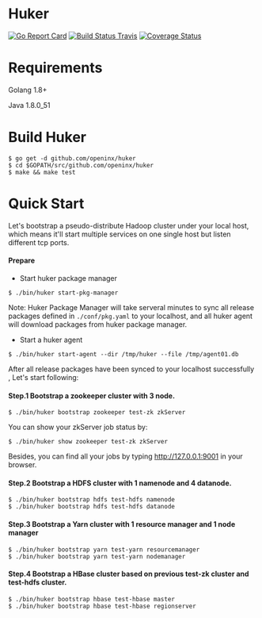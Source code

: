 # Huker

[![Go Report Card](https://goreportcard.com/badge/github.com/openinx/huker?style=flat-square)](https://goreportcard.com/report/github.com/openinx/huker)
[![Build Status Travis](https://img.shields.io/travis/openinx/huker.svg?style=flat-square&&branch=master)](https://travis-ci.org/openinx/huker)
[![Coverage Status](https://coveralls.io/repos/github/openinx/huker/badge.svg?branch=master)](https://coveralls.io/github/openinx/huker?branch=master)

# Requirements

Golang 1.8+

Java 1.8.0_51

# Build Huker

```shell
$ go get -d github.com/openinx/huker
$ cd $GOPATH/src/github.com/openinx/huker
$ make && make test
```

# Quick Start

Let's bootstrap a pseudo-distribute Hadoop cluster under your local host, which means it'll start multiple services on one single host but listen different tcp ports.

#### Prepare

* Start huker package manager

```
$ ./bin/huker start-pkg-manager
```

Note: Huker Package Manager will take serveral minutes to sync all release packages defined in `./conf/pkg.yaml` to your localhost, and all huker agent will download packages from huker package manager.

* Start a huker agent

```
$ ./bin/huker start-agent --dir /tmp/huker --file /tmp/agent01.db
```

After all release packages have been synced to your localhost successfully , Let's start following:

#### Step.1 Bootstrap a zookeeper cluster with 3 node.

```
$ ./bin/huker bootstrap zookeeper test-zk zkServer
```

You can show your zkServer job status by:

```
$ ./bin/huker show zookeeper test-zk zkServer
```

Besides, you can find all your jobs by typing http://127.0.0.1:9001 in your browser.

#### Step.2 Bootstrap a HDFS cluster with 1 namenode and 4 datanode.

```
$ ./bin/huker bootstrap hdfs test-hdfs namenode
$ ./bin/huker bootstrap hdfs test-hdfs datanode
```

#### Step.3 Bootstrap a Yarn cluster with 1 resource manager and 1 node manager

```
$ ./bin/huker bootstrap yarn test-yarn resourcemanager
$ ./bin/huker bootstrap yarn test-yarn nodemanager
```

#### Step.4 Bootstrap a HBase cluster based on previous test-zk cluster and test-hdfs cluster.

```
$ ./bin/huker bootstrap hbase test-hbase master
$ ./bin/huker bootstrap hbase test-hbase regionserver
```
